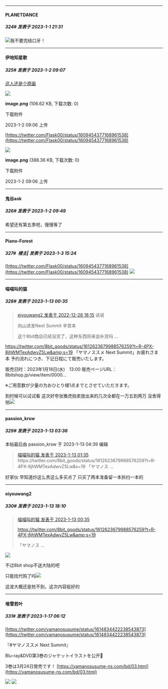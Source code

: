 

*****

####  PLANETDANCE  
##### 324#       发表于 2023-1-1 21:31

<img src="https://static.saraba1st.com/image/smiley/face2017/138.png" referrerpolicy="no-referrer">我不要完结口牙！



*****

####  伊地知星歌  
##### 325#       发表于 2023-1-2 09:07

[这人还是个原画](https://twitter.com/DoubleP0ints/status/1609529066927054850)

<img src="https://img.saraba1st.com/forum/202301/02/090606zsumaa3bmslhe2bh.png" referrerpolicy="no-referrer">

<strong>image.png</strong> (106.62 KB, 下载次数: 0)

下载附件

2023-1-2 09:06 上传

[https://twitter.com/Flask00/status/1609454377168961538](https://twitter.com/Flask00/status/1609454377168961538)

<img src="https://img.saraba1st.com/forum/202301/02/090659dirtil43do27k32q.png" referrerpolicy="no-referrer">

<strong>image.png</strong> (388.36 KB, 下载次数: 0)

下载附件

2023-1-2 09:06 上传



*****

####  鬼谷ask  
##### 326#       发表于 2023-1-2 09:49

希望还有第五季吧，慢慢等了



*****

####  Piano-Forest  
##### 327#         楼主| 发表于 2023-1-3 15:24

[https://twitter.com/Flask00/status/1609454377168961538](https://twitter.com/Flask00/status/1609454377168961538)
<img src="https://p.sda1.dev/9/480631262e06aef6d4be5a3adb95d1d4/20230101_190436.jpg" referrerpolicy="no-referrer">

*****

####  喵喵叫的猫  
##### 328#       发表于 2023-1-13 00:35

<blockquote><a href="httphttps://bbs.saraba1st.com/2b/forum.php?mod=redirect&amp;goto=findpost&amp;pid=59120403&amp;ptid=1993868" target="_blank">eiyouwang2 发表于 2022-12-28 18:15</a>
话说

向山进发Next Summit 辛苦本

这个8bit商店已经没货了，这种东西将来会补货吗 ...</blockquote>
https://twitter.com/8bit_goods/status/1612623679988576259?t=R-4PX-8jhWMTexAdwvZ5Lw&amp;s=19
「ヤマノススメ Next Summit」お疲れさま本
予约流れにつき、下记日程にて贩売いたします。

贩売日时：2023年1月18日(水)　13:00
贩売ページURL：
8bitshop.jp/view/item/0000…

※ご用意数が少量の为おひとり様1点までとさせていただきます。

到时候可以试试看 这次好夸张雅虎拍卖放出来的几次全都在一万五到两万 没舍得拍<img src="https://static.saraba1st.com/image/smiley/face2017/001.png" referrerpolicy="no-referrer">



*****

####  passion_krsw  
##### 329#       发表于 2023-1-13 03:36

 本帖最后由 passion_krsw 于 2023-1-13 04:39 编辑 
<blockquote><a href="httphttps://bbs.saraba1st.com/2b/forum.php?mod=redirect&amp;goto=findpost&amp;pid=59324235&amp;ptid=1993868" target="_blank">喵喵叫的猫 发表于 2023-1-13 01:35</a>
https://twitter.com/8bit_goods/status/1612623679988576259?t=R-4PX-8jhWMTexAdwvZ5Lw&amp;s=19
「ヤマノス ...</blockquote>
好家伙 早知道炒这么贵这么多买点了 只买了两本准备留一本拆扫一本的



*****

####  eiyouwang2  
##### 330#       发表于 2023-1-13 18:10

<blockquote><a href="httphttps://bbs.saraba1st.com/2b/forum.php?mod=redirect&amp;goto=findpost&amp;pid=59324235&amp;ptid=1993868" target="_blank">喵喵叫的猫 发表于 2023-1-13 00:35</a>

https://twitter.com/8bit_goods/status/1612623679988576259?t=R-4PX-8jhWMTexAdwvZ5Lw&amp;s=19

「ヤマノス ...</blockquote>
<img src="https://static.saraba1st.com/image/smiley/face2017/001.png" referrerpolicy="no-referrer">

不过8bit shop不送大陆的吧

只能找代购了吗<img src="https://static.saraba1st.com/image/smiley/face2017/001.png" referrerpolicy="no-referrer">

这波大概还是抢不到，这次内容挺好的

*****

####  堆雪若叶  
##### 331#       发表于 2023-1-17 06:12

[https://twitter.com/yamanosusume/status/1614834422238543873](https://twitter.com/yamanosusume/status/1614834422238543873)

『#ヤマノススメ Next Summit』

Blu-ray&amp;DVD第3巻のジャケットイラストを公开👏

3巻は3月24日発売です！
[https://yamanosusume-ns.com/bd/03.html](https://yamanosusume-ns.com/bd/03.html)

<img src="https://p.sda1.dev/9/d5d7aefc0774c9f52a807a797a78050a/FiEdsXNUcAA6nfc.jpg" referrerpolicy="no-referrer">
<img src="https://p.sda1.dev/9/b6fc4ba2e09c5d9a225ad3f32225a1ab/FiLhL_kUAAASKz1.jpg" referrerpolicy="no-referrer">

